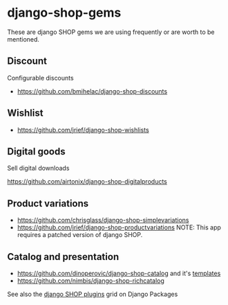 # django-shop-gems

These are django SHOP gems we are using frequently or are worth to be mentioned. 

## Discount

Configurable discounts 
* https://github.com/bmihelac/django-shop-discounts

## Wishlist

* https://github.com/jrief/django-shop-wishlists
 
## Digital goods

Sell digital downloads

https://github.com/airtonix/django-shop-digitalproducts


## Product variations

* https://github.com/chrisglass/django-shop-simplevariations
* https://github.com/jrief/django-shop-productvariations NOTE: This app requires a patched version of django SHOP.

## Catalog and presentation

* https://github.com/dinoperovic/django-shop-catalog and it's [templates]( https://github.com/dinoperovic/django-shop-catalog-templates)
* https://github.com/nimbis/django-shop-richcatalog




See also the [django SHOP plugins](https://www.djangopackages.com/grids/g/django-shop-plugins/) grid on Django Packages
 
